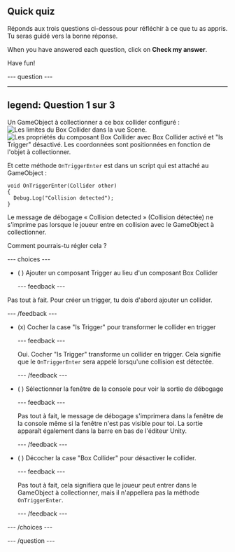 ## Quick quiz

Réponds aux trois questions ci-dessous pour réfléchir à ce que tu as appris. Tu seras guidé vers la bonne réponse.

When you have answered each question, click on **Check my answer**.

Have fun!

--- question ---

---
legend: Question 1 sur 3
---

Un GameObject à collectionner a ce box collider configuré : ![Les limites du Box Collider dans la vue Scene.](images/star-collider.png) ![Les propriétés du composant Box Collider avec Box Collider activé et "Is Trigger" désactivé. Les coordonnées sont positionnées en fonction de l'objet à collectionner.](images/inspector-collider.png)

Et cette méthode `OnTriggerEnter` est dans un script qui est attaché au GameObject :

```
void OnTriggerEnter(Collider other)
{
  Debug.Log("Collision detected");
}
```

Le message de débogage « Collision detected » (Collision détectée) ne s'imprime pas lorsque le joueur entre en collision avec le GameObject à collectionner.

Comment pourrais-tu régler cela ?

--- choices ---

- ( ) Ajouter un composant Trigger au lieu d'un composant Box Collider

  --- feedback ---

Pas tout à fait. Pour créer un trigger, tu dois d'abord ajouter un collider.

  --- /feedback ---

- (x) Cocher la case "Is Trigger" pour transformer le collider en trigger

  --- feedback ---

  Oui. Cocher "Is Trigger" transforme un collider en trigger. Cela signifie que le `OnTriggerEnter` sera appelé lorsqu'une collision est détectée.

  --- /feedback ---

- ( ) Sélectionner la fenêtre de la console pour voir la sortie de débogage

  --- feedback ---

  Pas tout à fait, le message de débogage s'imprimera dans la fenêtre de la console même si la fenêtre n'est pas visible pour toi. La sortie apparaît également dans la barre en bas de l'éditeur Unity.

  --- /feedback ---

- ( ) Décocher la case "Box Collider" pour désactiver le collider.

  --- feedback ---

  Pas tout à fait, cela signifiera que le joueur peut entrer dans le GameObject à collectionner, mais il n'appellera pas la méthode `OnTriggerEnter`.

  --- /feedback ---

--- /choices ---

--- /question ---
